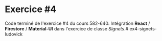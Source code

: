 # Exercice #4

Code terminé de l'exercice #4 du cours 582-640.
Intégration **React** / **Firestore** / **Material-UI** dans l'exercice de classe *Signets*.# ex4-signets-ludovick
